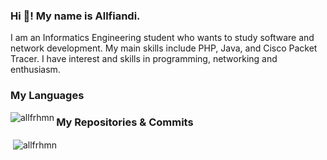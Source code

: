 <h3>Hi 👋! My name is Allfiandi.</h3>
<p>I am an Informatics Engineering student who wants to study software and network development. My main skills include PHP, Java, and Cisco Packet Tracer. I have interest and skills in programming, networking and enthusiasm.</p>

<h3>My Languages</h3>
<p><img align="left" src="https://github-readme-stats.vercel.app/api/top-langs?username=allfrhmn&show_icons=true&locale=en&layout=compact" alt="allfrhmn" /></p>

<h3>My Repositories & Commits</h3>
<p>&nbsp;<img align="center" src="https://github-readme-stats.vercel.app/api?username=allfrhmn&show_icons=true&locale=en" alt="allfrhmn" /></p>
